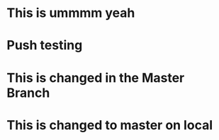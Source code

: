 # This is ummmm yeah
# Push testing
# This is changed in the Master Branch

# This is changed to master on local